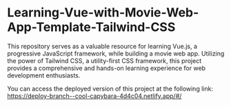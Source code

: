 # Learning-Vue-with-Movie-Web-App-Template-Tailwind-CSS
This repository serves as a valuable resource for learning Vue.js, a progressive JavaScript framework, while building a movie web app. Utilizing the power of Tailwind CSS, a utility-first CSS framework, this project provides a comprehensive and hands-on learning experience for web development enthusiasts.


You can access the deployed version of this project at the following link: https://deploy-branch--cool-capybara-4d4c04.netlify.app/#/
